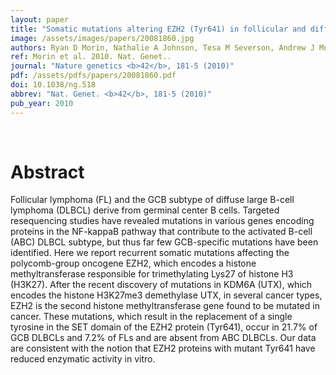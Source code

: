 ```yaml
---
layout: paper
title: "Somatic mutations altering EZH2 (Tyr641) in follicular and diffuse large B-cell lymphomas of germinal-center origin."
image: /assets/images/papers/20081860.jpg
authors: Ryan D Morin, Nathalie A Johnson, Tesa M Severson, Andrew J Mungall, Jianghong An, Rodrigo Goya, Jessica E Paul, Merrill Boyle, Bruce W Woolcock, Florian Kuchenbauer, Damian Yap, R Keith Humphries, Obi L Griffith, Sohrab Shah, Henry Zhu, Michelle Kimbara, Pavel Shashkin, Jean F Charlot, Marianna Tcherpakov, Richard Corbett, Angela Tam, Richard Varhol, Duane Smailus, Michelle Moksa, Yongjun Zhao, Allen Delaney, Hong Qian, Inanc Birol, Jacqueline Schein, Richard Moore, Robert Holt, Doug E Horsman, Joseph M Connors, Steven Jones, Samuel Aparicio, Martin Hirst, Randy D Gascoyne, Marco A Marra
ref: Morin et al. 2010. Nat. Genet..
journal: "Nature genetics <b>42</b>, 181-5 (2010)"
pdf: /assets/pdfs/papers/20081860.pdf
doi: 10.1038/ng.518
abbrev: "Nat. Genet. <b>42</b>, 181-5 (2010)"
pub_year: 2010
---
```


<br />
<div data-badge-popover="right" data-badge-type="donut" data-pmid="20081860" data-hide-no-mentions="true" class="altmetric-embed"></div>

# Abstract

Follicular lymphoma (FL) and the GCB subtype of diffuse large B-cell lymphoma (DLBCL) derive from germinal center B cells. Targeted resequencing studies have revealed mutations in various genes encoding proteins in the NF-kappaB pathway that contribute to the activated B-cell (ABC) DLBCL subtype, but thus far few GCB-specific mutations have been identified. Here we report recurrent somatic mutations affecting the polycomb-group oncogene EZH2, which encodes a histone methyltransferase responsible for trimethylating Lys27 of histone H3 (H3K27). After the recent discovery of mutations in KDM6A (UTX), which encodes the histone H3K27me3 demethylase UTX, in several cancer types, EZH2 is the second histone methyltransferase gene found to be mutated in cancer. These mutations, which result in the replacement of a single tyrosine in the SET domain of the EZH2 protein (Tyr641), occur in 21.7% of GCB DLBCLs and 7.2% of FLs and are absent from ABC DLBCLs. Our data are consistent with the notion that EZH2 proteins with mutant Tyr641 have reduced enzymatic activity in vitro.

